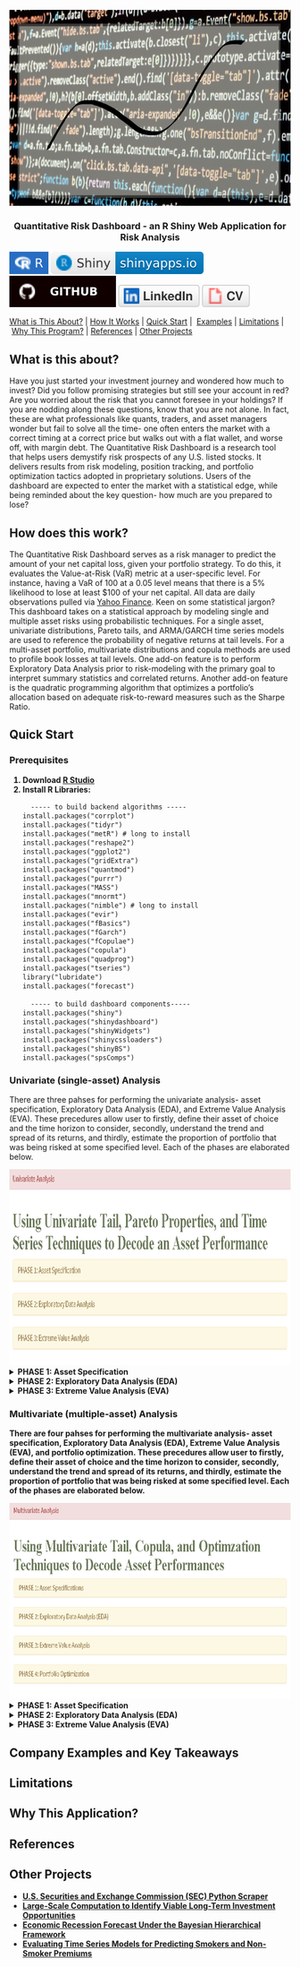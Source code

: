 <p align="center">
  <a href="" rel="noopener"></a>
  <img src="images/banner2.png" alt='home' width='750' height='350' >
</p>
  
<h3  align='center'> Quantitative Risk Dashboard - an R Shiny Web Application for Risk Analysis</h3>

[![Setup Automated](/images/R.svg)](https://www.r-project.org/)
[![Setup Automated](/images/RShiny.svg)](https://www.rstudio.com/products/shiny/)
<br/>
[![Setup Automated](/images/github.svg)](https://github.com/lykjohn)
[![Setup Automated](/images/linkedin.svg)](https://www.linkedin.com/in/lykjohn)
[![Setup Automated](/images/cv.svg)](https://github.com/lykjohn/Resume/blob/main/Resume.pdf)

[What is This About?](#about)&nbsp;|&nbsp;[How It Works](#how_it_works)&nbsp;|&nbsp;[Quick Start](#quick_start)&nbsp;|&nbsp; [Examples](#examples)&nbsp;|&nbsp;[Limitations](#limitations)&nbsp;|&nbsp;[Why This Program?](#differences)&nbsp;|&nbsp;[References](#references)&nbsp;|&nbsp;[Other Projects](#projects)&nbsp;

## What is this about? <a name = "about"></a>
Have you just started your investment journey and wondered how much to invest? Did you follow promising strategies but still see your account in red? Are you worried about the risk that you cannot foresee in your holdings? If you are nodding along these questions, know that you are not alone. In fact, these are what professionals like quants, traders, and asset managers wonder but fail to solve all the time- one often enters the market with a correct timing at a correct price but walks out with a flat wallet, and worse off, with margin debt. The Quantitative Risk Dashboard is a research tool that helps users demystify risk prospects of any U.S. listed stocks. It delivers results from risk modeling, position tracking, and portfolio optimization tactics adopted in proprietary solutions. Users of the dashboard are expected to enter the market with a statistical edge, while being reminded about the key question- how much are you prepared to lose?

## How does this work? <a name = "how_it_works"></a>
The Quantitative Risk Dashboard serves as a risk manager to predict the amount of your net capital loss, given your portfolio strategy. To do this, it evaluates the Value-at-Risk (VaR) metric at a user-specific level. For instance, having a VaR of 100 at a 0.05 level means that there is a 5% likelihood to lose at least $100 of your net capital. All data are daily observations pulled via <a href="https://finance.yahoo.com/"> Yahoo Finance</a>. Keen on some statistical jargon? This dashboard takes on a statistical approach by modeling single and multiple asset risks using probabilistic techniques. For a single asset, univariate distributions, Pareto tails, and ARMA/GARCH time series models are used to reference the probability of negative returns at tail levels. For a multi-asset portfolio, multivariate distributions and copula methods are used to profile book losses at tail levels. One add-on feature is to perform Exploratory Data Analysis prior to risk-modeling with the primary goal to interpret summary statistics and correlated returns. Another add-on feature is the quadratic programming algorithm that optimizes a portfolio’s allocation based on adequate risk-to-reward measures such as the Sharpe Ratio. 

## Quick Start <a name = "quick_start"></a>
### Prerequisites

<ol> 
 <strong>  <li> Download <a href="https://www.rstudio.com/products/rstudio/download/"> R Studio</a> </li></strong>
 <strong> <li> Install R Libraries:</li></strong>
  
```
  ----- to build backend algorithms -----
install.packages("corrplot")
install.packages("tidyr")
install.packages("metR") # long to install
install.packages("reshape2")
install.packages("ggplot2")
install.packages("gridExtra")
install.packages("quantmod")
install.packages("purrr")
install.packages("MASS")
install.packages("mnormt")
install.packages("nimble") # long to install
install.packages("evir")
install.packages("fBasics")
install.packages("fGarch")
install.packages("fCopulae")
install.packages("copula")
install.packages("quadprog")
install.packages("tseries")
library("lubridate")
install.packages("forecast")
  
  ----- to build dashboard components-----
install.packages("shiny")
install.packages("shinydashboard")
install.packages("shinyWidgets")
install.packages("shinycssloaders")
install.packages("shinyBS")
install.packages("spsComps")
```
</ol> 

### Univariate (single-asset) Analysis
There are three pahses for performing the univariate analysis- asset specification, Exploratory Data Analysis (EDA), and Extreme Value Analysis (EVA). These precedures allow user to firstly, define their asset of choice and the time horizon to consider, secondly, understand the trend and spread of its returns, and thirdly, estimate the proportion of portfolio that was being risked at some specified level. Each of the phases are elaborated below.

<img src="images/Univariate Analysis.png" alt='Univariate Analysis' width='750' height='350'>
<details>
  <summary><strong>PHASE 1: Asset Specification <strong></summary>
  Users will specify asset ticker symbols from their asset of choice. One’s asset of choice can range from stocks, ETF, currencies, cryptocurrencies, etc., be they foreign or domestic. This is equivalent to searching up the ticker in <a href="https://finance.yahoo.com/"> Yahoo Finance</a>, clicking “Historical Data“, then setting the “Time Period”. R will then load in the resulted data from the webpage. The default unit of price data is in USD. With that in mind, user can now apply Exploratory Data Analysis (EDA) methods to the loaded data.
  <br/>
  In the following example, the user is searching up Apple's stock- with the ticker symbol AAPL, to retrieve stock data from 10/01/2019-10/01/2021.
  <img src="images/Univariate-Asset Specification.png" alt='Asset Specification' width='1000' height='350'>
</details>

<details>
  <summary><strong>PHASE 2: Exploratory Data Analysis (EDA)<strong></summary>
  The retrieved stock data is further delineated to only contain the asset's adjusted close price (in USD), which is the price after accounting for corporate actions such as stock-splits. EDA contains 2 steps: first, visualizing the asset’s empirical trends and second, assessing the distribution of asset return. After the process, user will develop a descriptive instinct on the the asset’s price evolution. Please see the following example for Apple’s stock over the same period as above. 
 <ul>
  <il> 
    <details>
      <summary>Time Plots:</summary> Time plots are what we use to visualize the asset’s trends. After clicking on the [Run Time Plots] button, 2 plots will be generated, demonstrating the price trend and differenced log-returns simultaneously. For the prior, trend is important in identifying the momentum and strength as price evolves. For the later, seekers for its predictability may look at the differenced log-returns, and check for stationarity- the more stationary the series, the more predictable the asset’s return. An asset's return is represented by its log-return. Log-return is used here because it has the nice arithmetic property of normalizing values.
      <img src="images/EDA-Time Plots.png" alt='EDA-Time Plots.png'>
    </details>
  </il>
  <il>  
    <details>
      <summary>Summary Statistics:</summary> How asset returns are distributed would constitute the scale of risk that the asset poses in terms of an account’s gains/losses. After clicking the [Summary Statistics] button, statistics such as the standard deviation, kurtosis, and skewness are tabulated alongside with a boxplot that highlights the 25%, 50% 75% risk thresholds. These are not for evaluating probabilstic risks just yet, but rather purposed for illustrating the spread/extremeness of the asset’s return.
  <img src="images/EDA-Summary Statistics.png" alt='EDA-Summary Statistics'>
    </details>
  </il>
 </ul>
</details>
    
<details>
  <summary><strong>PHASE 3: Extreme Value Analysis (EVA) <strong></summary>
    The goal of EVA is to seek probability distributions that best fit the tails of the asset's log returns, which in turn helps accurately model the Value-at-Risk(VaR) and Expected Shortfalls of an investment. To do this, some off-the-shelf univariate distributions are first examined, followed by Generalized Pareto Distibutions, then time-series ARMA/GARCH variants to model returns & volatilies with monitored residuals. 
   <ul>
     <il>
        <details>
          <summary>Univariate Tails:</summary>
              Here, various distribution curves- Normal, Student-t, Double-Exponential (DExp), and Generalized Error Distribution (GED)- are used to fit the log-returns of the speceified asset; qauntile-quantile plots are also used to compare the empirical tail distribution with the theoretical ones. To see these results, please hit the [Fit Histograms and QQ pLots] button. Users will select the diistribution that best fit the asset's log-returns before constructing risk models. For instance according to histograms and qqplots, the DExp and GED models seem to best fit AAPL's log-returns from 10/01/2019 to 10/01/2021.
              <br/>
              <img src="images/EVA-Univariate Tails-Hist & QQ.png" alt='EVA-Univariate Tails-Hist & QQ'>   
              <br/>
              The risk table displays the relative VaR and relative Expected Shortfall predicted by the selected models. To see these results, please hit the [Run Risk Table] button. Users can reference their risk based on the best-fitted model determined above. For instance, the GED model predicts that an investment in AAPL's stock has a 5% probability of losing at least 3% and on average losing 5.44%.<br/>
              <img src="images/EVA-Univariate Tails-Risk Table.png" alt='EVA-Univariate Tails-Hist & QQ'>
        </details>
     </il>
     <il>
       <details>
            <summary>Generalized Pareto Tails:</summary>
            While risk analyses are most concerned about the accuracy of loss projections, most distributions fail to capture the tail probabilities of an asset's log-returns. This is why the Generalized Pareto Distribution (GPD) is designed, to be fitted to exceedances over a threshold. After specifying a risk level, users have the option to click the [Run ECDF Plots] button to observe the zoomed in transgression of the empirical cumulative structure of the loss probabilities.
            <br/>
            <img src="images/EVA-GP Tails-ECDF Plots.png" alt='EVA-GP Tails-ECDF Plots'>
            <br/>
            Next, users can click the [Run Pareto Shape Plot] button to explore GPD's shape parameter plotted over different thresholds at different exceedances, then select the threshold at which the shape is the most stable. This is to ensure that a persistent shape estimate as for small and large sample sizes, but please note that the larger the shape parameter, the heavier the tail return, and vice versa. 
            <br/>
            <img src="images/EVA-GP Tails-Shape Plots.png" alt='EVA-GP Tails-Shape Plots'>
            <br/>
            It turns out that the shape parameter seems to be the most stable at the 0.002 threshold. Observations may vary for different users. Once the proper threshold is selected, users may specify it in the GPD threshold field. Hit the [Run Risk Table] button and 3 vizuals will be produced. The first vizual is the risk table containing the relative VaR and relative Expected Shortfall predicted by the specified GPD model. Same as DExp and GED, the GPD model predicts that an investment in AAPL's stock has a 5% probability of losing at least 3.38% and on average losing 5.39%. The second visual shows the goodness of fit of the Pareto right tail. The closer the 1-F(x) are to the line, the better the model's fit. The third visual ilustrates the stableness of the chosen threshold at the risk-level cut-off. The less fluctuation along decreasing exeedances indicates a more stable threshold. 
            <br/>
            <img src="images/EVA-GP Tails-Risk Table.png" alt='EVA-GP Tails-Risk Table'>
       </details>
     </il>
     <il>
       <details>
            <summary>GARCH Models:</summary>
            We take a time-dependent approach to model the tail values of the asset returns while accounting for volatility clustering. The default model is GARCH(1,1). This model generates data that appears to have heavy tails partly because of heteroskedasticity or the variance is going up and down such that the distribution has different scale factors. User can adjust the sigma and ARCH orders in the GARCH framework, and also add AR and MA components to form ARMA+GARCH models. If you believe that ARMA+GARCH is a better fit, then wait till you fit those models before fitting only GARCH because you will not get normally distributed residuals if you don't fit the ARMA+GARCH part correctly. User can also select model variants with Normal, Student-t, and GED innovations to draw side-by-side comparisons. After specifying these parameters, click the [Run Summary Table] button to obtain estimation and diagnostics of the selected models. Evaluate the outcomes of alpha{?} & beta{?} significances, |alpha{?}+beta{?}| term, Jarque-Bera Test, Shapiro-Wilk Test, First 3 Ljung-Box Tests, Last 3 Ljung-Box Tests, and AIC & BIC based on the diagnostic descrption (drop-down in blue). Then select the appropriate model(s) to assess their residuals. In the example below, the user has selected an ARMA(0,1)+GARCH(1,1) model.
            <br/>
            <img src="images/EVA-GARCH Models-Summary Table.png" alt='EVA-GARCH Models-Summary Table'>
            <br/>
            Volatility clustering is a phenomenon where one large swing in asset return will likely be followed by another large swing. For example, during the COVID-19 pandemic, the S&P 500 Index plummeted 15% in the first week, followed by at least a 10% drop in the next few weeks. The volatility (sigma) component in the GARCH model is coupled with white noise innovations, specifically Normal, Studnet-t, and GED, with the goal of preserving the persistence of outlier values. For a given innovation, two graphs are plotted after hitting the [Run Volatility and Residual Estimations] button- the estimated volatilities and the estimated residuals plots. For the former, the closer the red line traces the boundaries of asset returns the more persistently the volatility is captured; for the later, the more the series looks like a weak white noise, the more accuratedly the residuals are estimated. Volatilities for all three innovations seems to be estimated quite similarly in the cases below. 
            <br/>
            <img src="images/EVA-GARCH Models-Vol Res Est.png" alt='EVA-GARCH Models-Vol Res Est'>
            <br/>
            Next, we examine the distribution of the estimated residuals. Typically, such estimates are not normally distributed; rather they are expected to have heavier tail values, like the Student-t distribution. User may click on the [Fit Histogram and QQ Plots on Residuals] button to produce histogram and QQ plots to assess this. In the summary results above, Jarque Bera & Shapiro Wilk tests may also be used to determine normality if the residuals looks normal visually. Users would select a innovation such that its theoretical distribution closely aligns the distribution of estimated residuals. In our case, the Student-t innovation seems appropriate because its theoretical distribution properly models the estimated residuals (see by well-traced curve on the histogram and tails closely surrounding the linear line in the qqplot). Also, it also possesses the least AIC & BIC values compared to models assuming other innovations.
            <br/>
            <img src="images/EVA-GARCH Models-Res Hist & QQ.png" alt='EVA-GARCH Models-Res Hist & QQ'>
            <br/>
            If the estimates are correct, then the error from the predictive model should be uncorrelated with estimates you have.The frist 3 Ljung-Box tests examine whether the ARMA part of the model yields uncorrelated residuals. The last 3 Ljung-Box tests examine whether the GARCH part of the model yields uncorrelated residuals, which it should. User can also use a autocorrelation plot to view the correlation between squared residuals across lags, assuming different innovations. Press the [Run Autocorrelations on Squared Residuals] to obtain the autocorrelation plots. In our example, estimated residuals under all three innovations seems to be correlated at the 6th, 15, and 24th lag.
            <br/>
            <img src="images/EVA-GARCH Models-Res Squared ACF.png" alt='EVA-GARCH Models-Res Squared ACF'>
            <br/>
            Users can hit the [Run Risk Table] button and interpret the risk table in the same way as before. For this example, according to the ARMA(0,1)+GARCH(1,1) model with Student-t innovation, an investment in AAPL's stock has a 5% probability of losing at least 2.72% and on average losing 3.82%.
            <br/>
            <img src="images/EVA-GARCH Models-Risk Table.png" alt='EVA-GARCH Models-Risk Table'>
       </details>
     </il>
  </ul>
</details>

### Multivariate (multiple-asset) Analysis
There are four pahses for performing the multivariate analysis- asset specification, Exploratory Data Analysis (EDA), Extreme Value Analysis (EVA), and portfolio optimization. These precedures allow user to firstly, define their asset of choice and the time horizon to consider, secondly, understand the trend and spread of its returns, and thirdly, estimate the proportion of portfolio that was being risked at some specified level. Each of the phases are elaborated below.
  
<img src="images/Multivariate Analysis.png" alt='Multivariate Analysis' width='750' height='350'>

<details>
  <summary><strong>PHASE 1: Asset Specification <strong></summary>
  Users will specify the ticker symbol, quantity, and current price for each asset of their choice. Click the [Add Asset] button to add an asset and the [Remove Asset] button to remove the last asset specified. One’s chosen assets can range from stocks, ETF, currencies, cryptocurrencies, etc., be they foreign or domestic. This process replaces manual asset lookupd in <a href="https://finance.yahoo.com/"> Yahoo Finance</a>, and compiles a dataframe consisting the asset returns ready for analysis. The default unit of price data is in USD. <br/>
 **Note that entering more than 10 assets may lead to considerable lag in retrieving asset data.** 
  <br/>
  In the following example, the user is listing Apple (AAPL), JP Morgan (JPM), Lockheed Martin (LMT), and Tesla (TSLA)'s stocks as part of their portfolio. There are 4 stocks in total with a Net Liquidation Value (NLV) of $288755- the final worth of the user's account once all  positions are closed. The panel also displays the current allocation of each of the selected assets per portfolio. In this case, the account consists of 20.75% Apple-Technology, 17.65% JP Morgan-Financials, 23.02% Lockheed Martin-Industrials, and 38.58% Tesla-Consumer Cyclical, which seems fairly allocated by sectors.
  <img src="images/Multivariate-Asset Specification.png" alt='Asset Specification' width='1000' height='350'>
</details>
   
<details>
  <summary><strong>PHASE 2: Exploratory Data Analysis (EDA)<strong></summary>
  Here, EDA contains 3 parts: plotting pairwise  relationship between asset returns, selecting distribution that best fits the general tail extremes, and identifying correlations between asset returns forf hedging puroses. Please see the following for implementing these parts on the Apple, JP Morgan, Lockcheed Martin, and Tesla's stock data. 
 <ul>
  <il> 
    <details>
      <summary>Scatter Matrix:</summary> A scatter matrix is used to plot the relationships between pair variants of asset returns. It shows the direction, magnitude, linearity, strenght, and potential outliers within a return relationship. Users may click on the [Run Scatter Matrix] button to produce this plot.
      <br/><br/>
      <ul>
        <li>Direction: positive or negative. positive meaning as asset X's return increases (decreases), asset Y's return increases (decreases) as well; negative meaning as asset X's return increases (decreases), the asset Y's return decreases (increases).</li>
        <li>Linearity: linear or nonlinear. linear if the points are to a straight line, nonlinear otherwise.</li>
        <li>Strength: weak, moderate or strong. the more spread out the points are, the weaker the relationship. If the points are clearly clustered, or closely follow a curve or line, the relationship is described as strong.</li>
        <li>Potential Outliers: exists or don't exist.  exists for the point or points that are farthest from the regression line; these points normally stands out. DOn't exists for points closely clustered around the regression line; these points normally don't stand out.</li>
      </ul>
      <br/>
      Take LMT and TSLA's returns for example, they have a relatively weak nonlinear positive relationship with a good amount of outliers. The direction is positive because the returns generally seems to move in the same direction. The association is weak because points seem to be scattered randomly all over the place. It is also nonlinear because the overall relationship cannot be traced by a linear line. There are many outliers because many points lie far away from the cluster. 
      <img src="images/EDA-Scatter Matrix.png" alt='EDA-Scatter Matrix.png'>
    </details>
  </il>
  <il>  
    <details>
      <summary>Quantile-Quantile Plots:</summary> Here, QQ plots are used to compare the sample quantiles of asset returns thier theoretical quantiles. The objective is to evlauate the goodness of fit for various distributions (e.g., Normal, Stduent-t) on asset returns, particularly on extreme returns. A convex plot means the sample returns is more right-skewed compared to its theoretical, as a concave plot indicates more left-skewed returns. If either tail deviates from the center, this implies heavier/lighter tails, or more/less returns are located at the extremes relative to the center. In short, the closer the points lie along the linear line, the more appropriate the distibution in modeling the asset returns. Users may press the [Run QQ Plots] button to produce these plots, then select a distribution that best fits most of the plots using the drop-down option.<br/>
      <br/>
      In the example below, t-distribution is selected to model the each of the specified asset returns. AAPL and TSLA's returns seem to be properly modeled because their quantiles lie closely along the straight line. However, JPM and LMT's return seems to have lighter tails than the theoretical Student-t distribution, but not that far off that we could still use Student-t for EDA. 
  <img src="images/EDA-Multivariate QQPlots.png" alt='DA-Multivariate QQPlots'>
    </details>
  </il>
  <il>  
    <details>
      <summary>Correlation Martix:</summary> A correlation matrix is a table that display correlations between each pair of asset returns. Correlation is a measure that lies between -1 and 1. A perfect positive correlation means that the correlation coefficient is exactly 1. This implies that as one security moves, either up or down, the other security moves in lockstep, in the same direction. Please note that a pair of highly correlated assets is a double-bladed sword- like how it could substantially uplift your profits, it could substantially deteriorate them as well. A perfect negative correlation means that two assets move in opposite directions, while a zero correlation implies no linear relationship at all. Assets with low-correlated returns are often used to hedge cyclical market movements. Users may press the [RUn Correlation Matrix] button to generate this statistic.<br/>
      <br/>
      In the example below, LMT and AAPL return has a correlation coefficient of 0.27, as LMT and JPM return has a correlation coefficient of 0.46. This means that when one takes position in LMT stock, they may be better off holding AAPL if their target is to multiply thier profits, and holding JPM if their target is to offset market risks.
  <img src="images/EDA-Correlation Matrix.png" alt='EDA-Correlation Matrix'>
    </details>
  </il>
 </ul>
</details>
 
<details>
  <summary><strong>PHASE 3: Extreme Value Analysis (EVA) <strong></summary>
 
  <img src="images/Multivariate-Asset Specification.png" alt='Asset Specification' width='1000' height='350'>
</details>
    

## Company Examples and Key Takeaways<a name = "examples"></a>

## Limitations <a name = "limitations"></a>

## Why This Application? <a name = "differences"></a>

## References <a name = "references"></a>

## Other Projects <a name = "projects"></a>
<ul>
  <li> <a href="https://github.com/lykjohn/SEC-Python-Scraper"> U.S. Securities and Exchange Commission (SEC) Python Scraper</a> </li>
  <li> <a href="https://github.com/lykjohn/Viable-Long-Term-Investment/blob/main/final_report.pdf"> Large-Scale Computation to Identify Viable Long-Term Investment Opportunities</a> </li>
  <li> <a href="https://github.com/lykjohn/Bayesian-Recession-Forecast/blob/master/bayesian_recession_report.pdf"> Economic Recession Forecast Under the Bayesian Hierarchical Framework</a> </li>
  <li> <a href="https://github.com/lykjohn/Time-Series-Insurace-Premium/blob/master/premium_modeling_report.pdf"> Evaluating Time Series Models for Predicting Smokers and Non-Smoker Premiums</a> </li>
</ul>
